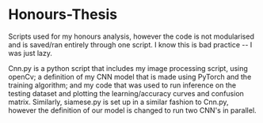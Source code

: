 # Honours-Thesis
Scripts used for my honours analysis, however the code is not modularised and is saved/ran entirely through one script. I know this is bad practice -- I was just lazy.

Cnn.py is a python script that includes my image processing script, using openCv; a definition of my CNN model that is made using PyTorch and the training algorithm; and my code that was used to run inference on the testing dataset and plotting the learning/accuracy curves and confusion matrix. Similarly, siamese.py is set up in a similar fashion to Cnn.py, however the definition of our model is changed to run two CNN's in parallel. 
